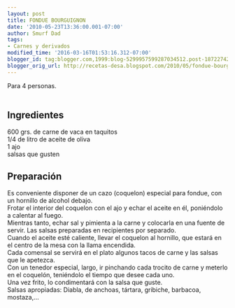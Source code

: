 ```yaml
---
layout: post
title: FONDUE BOURGUIGNON
date: '2010-05-23T13:36:00.001-07:00'
author: Smurf Dad
tags:
- Carnes y derivados
modified_time: '2016-03-16T01:53:16.312-07:00'
blogger_id: tag:blogger.com,1999:blog-5299957599287034512.post-1872274207686507617
blogger_orig_url: http://recetas-desa.blogspot.com/2010/05/fondue-bourguignon.html
---
```


Para 4 personas.<br /><a name='more'></a><br /><h2>Ingredientes</h2><p>600 grs. de carne de vaca en taquitos<br />1/4 de litro de aceite de oliva<br />1 ajo<br />salsas que gusten</p><h2>Preparaci&oacute;n</h2><p>Es conveniente disponer de un cazo (coquelon) especial para fondue, con un hornillo de alcohol debajo.<br />Frotar el interior del coquelon con el ajo y echar el aceite en &eacute;l, poni&eacute;ndolo a calentar al fuego.<br />Mientras tanto, echar sal y pimienta a la carne y colocarla en una fuente de servir. Las salsas preparadas en recipientes por separado.<br />Cuando el aceite est&eacute; caliente, llevar el coquelon al hornillo, que estar&aacute; en el centro de la mesa con la llama encendida.<br />Cada comensal se servir&aacute; en el plato algunos tacos de carne y las salsas que le apetezca.<br />Con un tenedor especial, largo, ir pinchando cada trocito de carne y meterlo en el coquel&oacute;n, teni&eacute;ndolo el tiempo que desee cada uno.<br />Una vez frito, lo condimentar&aacute; con la salsa que guste.<br />Salsas apropiadas: Diabla, de anchoas, t&aacute;rtara, gribiche, barbacoa, mostaza,...</p>